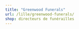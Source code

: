 ```yaml
---
title: "Greenwood Funerals"
url: /lille/greenwood-funerals/
shop: directeurs de funérailles
---
```

